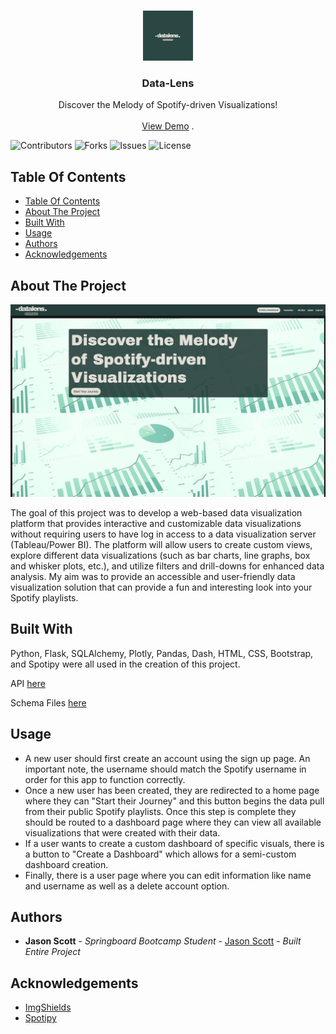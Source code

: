 <br/>
<p align="center">
  <a href="https://github.com/jasonscotch/Data-Lens">
    <img src="static/images/dt.png" alt="Logo" width="80" height="80">
  </a>

  <h3 align="center">Data-Lens</h3>

  <p align="center">
    Discover the Melody of Spotify-driven Visualizations!
    <br/>
    <br/>
    <a href="https://data-lens.onrender.com/">View Demo</a>
    .
  </p>
</p>

![Contributors](https://img.shields.io/github/contributors/jasonscotch/Data-Lens?color=dark-green) ![Forks](https://img.shields.io/github/forks/jasonscotch/Data-Lens?style=social) ![Issues](https://img.shields.io/github/issues/jasonscotch/Data-Lens) ![License](https://img.shields.io/github/license/jasonscotch/Data-Lens) 

## Table Of Contents

- [Table Of Contents](#table-of-contents)
- [About The Project](#about-the-project)
- [Built With](#built-with)
- [Usage](#usage)
- [Authors](#authors)
- [Acknowledgements](#acknowledgements)

## About The Project

![Screen Shot](static/images/showcase.jpg)

The goal of this project was to develop a web-based data visualization platform that provides interactive and customizable data visualizations without requiring users to have log in access to a data visualization server (Tableau/Power BI). The platform will allow users to create custom views, explore different data visualizations (such as bar charts, line graphs, box and whisker plots, etc.), and utilize filters and drill-downs for enhanced data analysis. My aim was to provide an accessible and user-friendly data visualization solution that can provide a fun and interesting look into your Spotify playlists.

## Built With

Python, Flask, SQLAlchemy, Plotly, Pandas, Dash, HTML, CSS, Bootstrap, and Spotipy were all used in the creation of this project. 

API [here](https://api.spotify.com/v1)

Schema Files [here](https://dbdiagram.io/d/645d8cebdca9fb07c4f0f1e8)

## Usage

* A new user should first create an account using the sign up page. An important note, the username should match the Spotify username in order for this app to function correctly. 
* Once a new user has been created, they are redirected to a home page where they can "Start their Journey" and this button begins the data pull from their public Spotify playlists. Once this step is complete they should be routed to a dashboard page where they can view all available visualizations that were created with their data. 
* If a user wants to create a custom dashboard of specific visuals, there is a button to "Create a Dashboard" which allows for a semi-custom dashboard creation. 
* Finally, there is a user page where you can edit information like name and username as well as a delete account option. 

## Authors

* **Jason Scott** - *Springboard Bootcamp Student* - [Jason Scott](https://github.com/jasonscotch) - *Built Entire Project*

## Acknowledgements

* [ImgShields](https://shields.io/)
* [Spotipy](https://spotipy.readthedocs.io/en/2.22.1/#)

